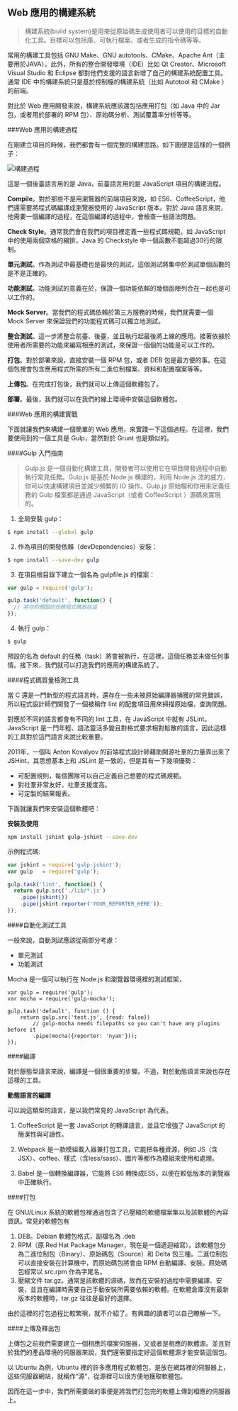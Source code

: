 Web 應用的構建系統
---

> 構建系統(build system)是用來從原始碼生成使用者可以使用的目標的自動化工具。目標可以包括庫、可執行檔案、或者生成的指令碼等等。

常用的構建工具包括 GNU Make、GNU autotools、CMake、Apache Ant（主要用於JAVA）。此外，所有的整合開發環境（IDE）比如 Qt Creator、Microsoft Visual Studio 和 Eclipse 都對他們支援的語言新增了自己的構建系統配置工具。通常 IDE 中的構建系統只是基於控制檯的構建系統（比如 Autotool 和 CMake ）的前端。

對比於 Web 應用開發來說，構建系統應該還包括應用打包（如 Java 中的 Jar 包，或者用於部署的 RPM 包）、原始碼分析、測試覆蓋率分析等等。

###Web 應用的構建過程

在剛建立項目的時候，我們都會有一個完整的構建思路。如下圖便是這樣的一個例子：

![構建過程](assets/article/chapter3/build-web-project.png)

這是一個後臺語言用的是 Java，前臺語言用的是 JavaScript 項目的構建流程。

**Compile**。對於那些不是用瀏覽器的前端項目來說，如 ES6、CoffeeScript，他們還需要將程式碼編譯成瀏覽器使用的 JavaScript 版本。對於 Java 語言來說，他需要一個編譯的過程，在這個編譯的過程中，會檢查一些語法問題。

**Check Style**。通常我們會在我們的項目裡定義一些程式碼規範，如 JavaScript 中的使用兩個空格的縮排，Java 的 Checkstyle 中一個函數不能超過30行的限制。

**單元測試**。作為測試中最基礎也是最快的測試，這個測試將集中於測試單個函數的是不是正確的。

**功能測試**。功能測試的意義在於，保證一個功能依賴的幾個函陣列合在一起也是可以工作的。

**Mock Server**。當我們的程式碼依賴於第三方服務的時候，我們就需要一個 Mock Server 來保證我們的功能程式碼可以獨立地測試。

**整合測試**。這一步將整合前臺、後臺，並且執行起最後將上線的應用。接著依據於使用者所需要的功能來編寫相應的測試，來保證一個個的功能是可以工作的。

**打包**。對於部署來說，直接安裝一個 RPM 包，或者 DEB 包是最方便的事。在這個包裡會包含應用程式所需的所有二進位制檔案、資料和配置檔案等等。

**上傳包**。在完成打包後，我們就可以上傳這個軟體包了。

**部署**。最後，我們就可以在我們的線上環境中安裝這個軟體包。

###Web 應用的構建實戰

下面就讓我們來構建一個簡單的 Web 應用，來實踐一下這個過程。在這裡，我們要使用到的一個工具是 Gulp，當然對於 Grunt 也是類似的。

####Gulp 入門指南

> Gulp.js 是一個自動化構建工具，開發者可以使用它在項目開發過程中自動執行常見任務。Gulp.js 是基於 Node.js 構建的，利用 Node.js 流的威力，你可以快速構建項目並減少頻繁的 IO 操作。Gulp.js 原始檔和你用來定義任務的 Gulp 檔案都是通過 JavaScript（或者 CoffeeScript ）源碼來實現的。

1. 全局安裝 gulp：

```bash
$ npm install --global gulp
```

2. 作為項目的開發依賴（devDependencies）安裝：

```bash
$ npm install --save-dev gulp
```

3. 在項目根目錄下建立一個名為 gulpfile.js 的檔案：

```javascript
var gulp = require('gulp');

gulp.task('default', function() {
  // 將你的預設的任務程式碼放在這
});
```

4. 執行 gulp：

```bash
$ gulp
```

預設的名為 default 的任務（task）將會被執行，在這裡，這個任務並未做任何事情。接下來，我們就可以打造我們的應用的構建系統了。

####程式碼質量檢測工具

當 C 還是一門新型的程式語言時，還存在一些未被原始編譯器捕獲的常見錯誤，所以程式設計師們開發了一個被稱作 lint 的配套項目用來掃描原始檔，查詢問題。

對應於不同的語言都會有不同的 lint 工具，在 JavaScript 中就有 JSLint。JavaScript 是一門年輕、語法靈活多變且對格式要求相對鬆散的語言，因此這樣的工具對於這門語言來說比較重要。

2011年，一個叫 Anton Kovalyov 的前端程式設計師藉助開源社羣的力量弄出來了 JSHint，其思想基本上和 JSLint 是一致的，但是其有一下幾項優勢：

 - 可配置規則，每個團隊可以自己定義自己想要的程式碼規範。
 - 對社羣非常友好，社羣支援度高。
 - 可定製的結果報表。

下面就讓我們來安裝這個軟體吧：

**安裝及使用**

```bash
npm install jshint gulp-jshint --save-dev
```

示例程式碼:

```javascript
var jshint = require('gulp-jshint');
var gulp   = require('gulp');

gulp.task('lint', function() {
  return gulp.src('./lib/*.js')
    .pipe(jshint())
    .pipe(jshint.reporter('YOUR_REPORTER_HERE'));
});
```

####自動化測試工具

一般來說，自動測試應該從兩部分考慮：

 - 單元測試
 - 功能測試

Mocha 是一個可以執行在 Node.js 和瀏覽器環境裡的測試框架，

```
var gulp = require('gulp');
var mocha = require('gulp-mocha');

gulp.task('default', function () {
	return gulp.src('test.js', {read: false})
		// gulp-mocha needs filepaths so you can't have any plugins before it
		.pipe(mocha({reporter: 'nyan'}));
});
```

####編譯

對於靜態型語言來說，編譯是一個很重要的步驟。不過，對於動態語言來說也存在這樣的工具。

**動態語言的編譯**

可以說這類型的語言，是以我們常見的 JavaScript 為代表。

1. CoffeeScript 是一套 JavaScript 的轉譯語言，並且它增強了 JavaScript 的簡潔性與可讀性。

2. Webpack 是一款模組載入器兼打包工具，它能把各種資源，例如 JS（含JSX）、coffee、樣式（含less/sass）、圖片等都作為模組來使用和處理。

3. Babel 是一個轉換編譯器，它能將 ES6 轉換成ES5，以便在較低版本的瀏覽器中正確執行。

####打包

在 GNU/Linux 系統的軟體包裡通過包含了已壓縮的軟體檔案集以及該軟體的內容資訊。常見的軟體包有

1. DEB。Debian 軟體包格式，副檔名為 .deb
2. RPM（原 Red Hat Package Manager，現在是一個遞迴縮寫）。該軟體包分為二進位制包（Binary）、原始碼包（Source）和 Delta 包三種。二進位制包可以直接安裝在計算機中，而原始碼包將會由 RPM 自動編譯、安裝。原始碼包經常以 src.rpm 作為字尾名。
3. 壓縮文件 tar.gz。通常是該軟體的源碼，故而在安裝的過程中需要編譯、安裝，並且在編譯時需要自己手動安裝所需要依賴的軟體。在軟體倉庫沒有最新版本的軟體時，tar.gz 往往是最好的選擇。

由於這裡的打包過程比較繁瑣，就不介紹了。有興趣的讀者可以自己瞭解一下。

####上傳及釋出包

上傳包之前我們需要建立一個相應的檔案伺服器，又或者是相應的軟體源。並且對於我們的產品環境的伺服器來說，我們還需要指定好這個軟體源才能安裝這個包。

以 Ubuntu 為例，Ubuntu 裡的許多應用程式軟體包，是放在網路裡的伺服器上，這些伺服器網站，就稱作“源”，從源裡可以很方便地獲取軟體包。

因而在這一步中，我們所需要做的事便是將我們打包完的軟體上傳到相應的伺服器上。
